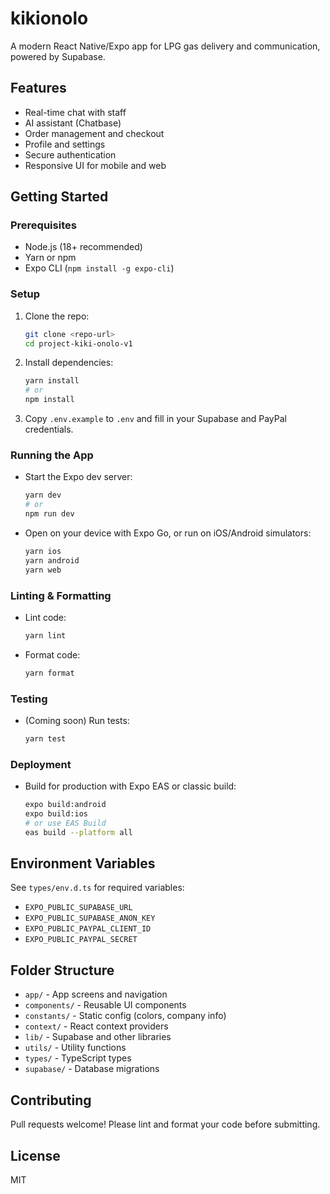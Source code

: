 # kikionolo

A modern React Native/Expo app for LPG gas delivery and communication, powered by Supabase.

## Features

- Real-time chat with staff
- AI assistant (Chatbase)
- Order management and checkout
- Profile and settings
- Secure authentication
- Responsive UI for mobile and web

## Getting Started

### Prerequisites

- Node.js (18+ recommended)
- Yarn or npm
- Expo CLI (`npm install -g expo-cli`)

### Setup

1. Clone the repo:
   ```sh
   git clone <repo-url>
   cd project-kiki-onolo-v1
   ```
2. Install dependencies:
   ```sh
   yarn install
   # or
   npm install
   ```
3. Copy `.env.example` to `.env` and fill in your Supabase and PayPal credentials.

### Running the App

- Start the Expo dev server:
  ```sh
  yarn dev
  # or
  npm run dev
  ```
- Open on your device with Expo Go, or run on iOS/Android simulators:
  ```sh
  yarn ios
  yarn android
  yarn web
  ```

### Linting & Formatting

- Lint code:
  ```sh
  yarn lint
  ```
- Format code:
  ```sh
  yarn format
  ```

### Testing

- (Coming soon) Run tests:
  ```sh
  yarn test
  ```

### Deployment

- Build for production with Expo EAS or classic build:
  ```sh
  expo build:android
  expo build:ios
  # or use EAS Build
  eas build --platform all
  ```

## Environment Variables

See `types/env.d.ts` for required variables:

- `EXPO_PUBLIC_SUPABASE_URL`
- `EXPO_PUBLIC_SUPABASE_ANON_KEY`
- `EXPO_PUBLIC_PAYPAL_CLIENT_ID`
- `EXPO_PUBLIC_PAYPAL_SECRET`

## Folder Structure

- `app/` - App screens and navigation
- `components/` - Reusable UI components
- `constants/` - Static config (colors, company info)
- `context/` - React context providers
- `lib/` - Supabase and other libraries
- `utils/` - Utility functions
- `types/` - TypeScript types
- `supabase/` - Database migrations

## Contributing

Pull requests welcome! Please lint and format your code before submitting.

## License

MIT
